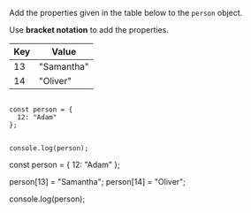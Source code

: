 Add the properties given in the table below
to the `person` object.

Use **bracket notation** to add the properties.

| Key | Value      |
| --- | ---------- |
| 13  | "Samantha" |
| 14  | "Oliver"   |

<codeblock language="javascript" type="exercise" testMode="fixedInput">
<code>
const person = {
  12: "Adam"
};

console.log(person);
</code>

<solution>
const person = {
  12: "Adam"
};

person[13] = "Samantha";
person[14] = "Oliver";

console.log(person);
</solution>
</codeblock>
